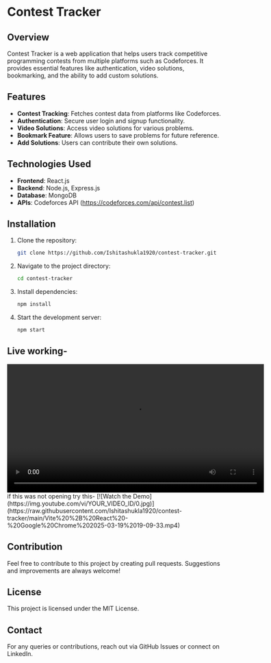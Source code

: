 # Contest Tracker

## Overview
Contest Tracker is a web application that helps users track competitive programming contests from multiple platforms such as Codeforces. It provides essential features like authentication, video solutions, bookmarking, and the ability to add custom solutions.

## Features
- **Contest Tracking**: Fetches contest data from platforms like Codeforces.
- **Authentication**: Secure user login and signup functionality.
- **Video Solutions**: Access video solutions for various problems.
- **Bookmark Feature**: Allows users to save problems for future reference.
- **Add Solutions**: Users can contribute their own solutions.

## Technologies Used
- **Frontend**: React.js
- **Backend**: Node.js, Express.js
- **Database**: MongoDB
- **APIs**: Codeforces API (https://codeforces.com/api/contest.list)


## Installation
1. Clone the repository:
   ```sh
   git clone https://github.com/Ishitashukla1920/contest-tracker.git
   ```
2. Navigate to the project directory:
   ```sh
   cd contest-tracker
   ```
3. Install dependencies:
   ```sh
   npm install
   ```
4. Start the development server:
   ```sh
   npm start
   ```
## Live working-
<video width="600" controls>
  <source src="https://raw.githubusercontent.com/Ishitashukla1920/contest-tracker/main/Vite%20%2B%20React%20-%20Google%20Chrome%202025-03-19%2019-09-33.mp4" type="video/mp4">
  Your browser does not support the video tag.
</video>
if this was not opening try this- 
[![Watch the Demo](https://img.youtube.com/vi/YOUR_VIDEO_ID/0.jpg)](https://raw.githubusercontent.com/Ishitashukla1920/contest-tracker/main/Vite%20%2B%20React%20-%20Google%20Chrome%202025-03-19%2019-09-33.mp4)


## Contribution
Feel free to contribute to this project by creating pull requests. Suggestions and improvements are always welcome!

## License
This project is licensed under the MIT License.

## Contact
For any queries or contributions, reach out via GitHub Issues or connect on LinkedIn.
